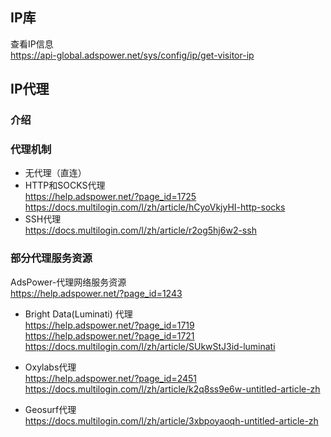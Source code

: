 
## IP库



查看IP信息   
https://api-global.adspower.net/sys/config/ip/get-visitor-ip



## IP代理

### 介绍

### 代理机制
- 无代理（直连）
- HTTP和SOCKS代理  
https://help.adspower.net/?page_id=1725  
https://docs.multilogin.com/l/zh/article/hCyoVkjyHI-http-socks 
- SSH代理   
  https://docs.multilogin.com/l/zh/article/r2og5hj6w2-ssh

### 部分代理服务资源

AdsPower-代理网络服务资源  
https://help.adspower.net/?page_id=1243

- Bright Data(Luminati) 代理  
  https://help.adspower.net/?page_id=1719   
  https://help.adspower.net/?page_id=1721    
  https://docs.multilogin.com/l/zh/article/SUkwStJ3id-luminati


- Oxylabs代理  
  https://help.adspower.net/?page_id=2451
  https://docs.multilogin.com/l/zh/article/k2q8ss9e6w-untitled-article-zh 


- Geosurf代理  
  https://docs.multilogin.com/l/zh/article/3xbpoyaoqh-untitled-article-zh 